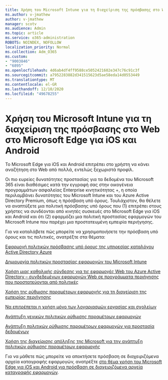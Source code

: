 ```yaml
---
title: Χρήση του Microsoft Intune για τη διαχείριση της πρόσβασης στο Web στο Microsoft Edge για iOS και Android
ms.author: v-jmathew
author: v-jmathew
manager: scotv
ms.audience: Admin
ms.topic: article
ms.service: o365-administration
ROBOTS: NOINDEX, NOFOLLOW
localization_priority: Normal
ms.collection: Adm_O365
ms.custom:
- "9003846"
- "6895"
ms.openlocfilehash: 4d6ab4df4ff9588ce5052421602e347c76c91c3f
ms.sourcegitcommit: a7952283882d341515623d5ae58eda14d0553449
ms.translationtype: MT
ms.contentlocale: el-GR
ms.lasthandoff: 12/10/2020
ms.locfileid: "49678255"
---
```

# <a name="use-microsoft-intune-to-manage-web-access-in-microsoft-edge-for-ios-and-android"></a>Χρήση του Microsoft Intune για τη διαχείριση της πρόσβασης στο Web στο Microsoft Edge για iOS και Android

Το Microsoft Edge για iOS και Android επιτρέπει στο χρήστη να κάνει αναζήτηση στο Web από πολλά, εντελώς ξεχωριστά προφίλ.

Οι πιο ευρείες δυνατότητες προστασίας για τα δεδομένα του Microsoft 365 είναι διαθέσιμες κατά την εγγραφή σας στην οικογένεια προγραμμάτων ασφαλείας Enterprise κινητικότητας +, η οποία περιλαμβάνει δυνατότητες του Microsoft Intune και του Azure Active Directory Premium, όπως η πρόσβαση υπό όρους. Τουλάχιστον, θα θέλετε να αναπτύξετε μια πολιτική πρόσβασης υπό όρους που (1) επιτρέπει στους χρήστες να συνδέονται από κινητές συσκευές στο Microsoft Edge για iOS και Android και ότι (2) εφαρμόζει μια πολιτική προστασίας εφαρμογών του Microsoft Intune που παρέχει μια προστατευμένη εμπειρία περιήγησης.

Για να καταλάβετε πώς μπορείτε να χρησιμοποιήσετε την πρόσβαση υπό όρους και τις πολιτικές, ανατρέξτε στα θέματα:

[Εφαρμογή πολιτικών πρόσβασης υπό όρους της υπηρεσίας καταλόγου Active Directory Azure](https://go.microsoft.com/fwlink/?linkid=2132481)

[Δημιουργία πολιτικών προστασίας εφαρμογών του Microsoft Intune](https://go.microsoft.com/fwlink/?linkid=2132651)

[Χρήση μιας καθολικής σύνδεσης για τις εφαρμογές Web του Azure Active Directory – συνδεδεμένων εφαρμογών Web σε προγράμματα περιήγησης που προστατεύονται από πολιτικές](https://go.microsoft.com/fwlink/?linkid=2132482)

[Χρήση της ρύθμισης παραμέτρων εφαρμογής για τη διαχείριση της εμπειρίας περιήγησης](https://go.microsoft.com/fwlink/?linkid=2132483)

[Να επιτρέπεται η χρήση μόνο των λογαριασμών εργασίας και σχολείων](https://go.microsoft.com/fwlink/?linkid=2132652)

[Ανάπτυξη γενικών πολιτικών ρύθμισης παραμέτρων εφαρμογών](https://go.microsoft.com/fwlink/?linkid=2132653)

[Ανάπτυξη πολιτικών ρύθμισης παραμέτρων εφαρμογών για προστασία δεδομένων](https://go.microsoft.com/fwlink/?linkid=2132654)

[Χρήση της διαχείρισης απόληξης της Microsoft για την ανάπτυξη πολιτικών ρύθμισης παραμέτρων εφαρμογής](https://go.microsoft.com/fwlink/?linkid=2132707)

Για να μάθετε πώς μπορείτε να αποκτήσετε πρόσβαση σε διαχειριζόμενα αρχεία καταγραφής εφαρμογών, ανατρέξτε [στο θέμα χρήση του Microsoft Edge για iOS και Android για πρόσβαση σε διαχειριζόμενα αρχεία καταγραφής εφαρμογών](https://go.microsoft.com/fwlink/?linkid=2132578).
